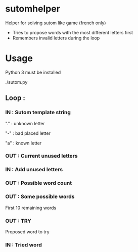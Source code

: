 # sutomhelper
Helper for solving sutom like game (french only)

- Tries to propose words with the most different letters first
- Remembers invalid letters during the loop

# Usage

Python 3 must be installed

./sutom.py

## Loop :

### IN : Sutom template string

"." : unknown letter

"-" : bad placed letter

"a" : known letter

### OUT : Current unused letters
### IN : Add unused letters
### OUT : Possible word count
### OUT : Some possible words

First 10 remaining words

### OUT : TRY

Proposed word to try

### IN : Tried word

 
